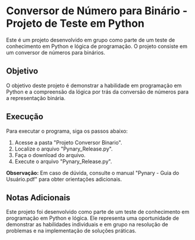 # Conversor de Número para Binário - Projeto de Teste em Python

Este é um projeto desenvolvido em grupo como parte de um teste de conhecimento em Python e lógica de programação. O projeto consiste em um conversor de números para binários.

## Objetivo

O objetivo deste projeto é demonstrar a habilidade em programação em Python e a compreensão da lógica por trás da conversão de números para a representação binária.

## Execução

Para executar o programa, siga os passos abaixo:

1. Acesse a pasta "Projeto Conversor Binario".
2. Localize o arquivo "Pynary_Release.py".
3. Faça o download do arquivo.
4. Execute o arquivo "Pynary_Release.py".

**Observação:** Em caso de dúvida, consulte o manual "Pynary - Guia do Usuário.pdf" para obter orientações adicionais.

## Notas Adicionais

Este projeto foi desenvolvido como parte de um teste de conhecimento em programação em Python e lógica. Ele representa uma oportunidade de demonstrar as habilidades individuais e em grupo na resolução de problemas e na implementação de soluções práticas.

